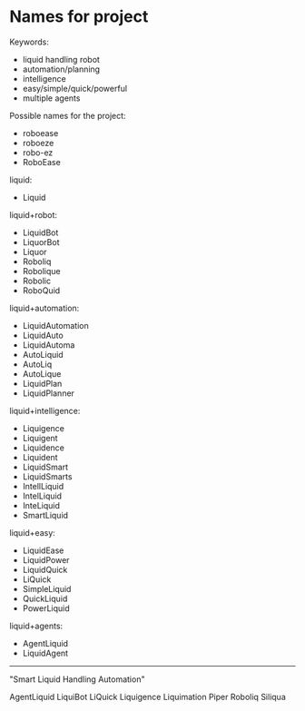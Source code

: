 # Names for project

Keywords:

- liquid handling robot
- automation/planning
- intelligence
- easy/simple/quick/powerful
- multiple agents

Possible names for the project:

- roboease
- roboeze
- robo-ez
- RoboEase

liquid:

- Liquid

liquid+robot:

- LiquidBot
- LiquorBot
- Liquor
- Roboliq
- Robolique
- Robolic
- RoboQuid

liquid+automation:

- LiquidAutomation
- LiquidAuto
- LiquidAutoma
- AutoLiquid
- AutoLiq
- AutoLique
- LiquidPlan
- LiquidPlanner

liquid+intelligence:

- Liquigence
- Liquigent
- Liquidence
- Liquident
- LiquidSmart
- LiquidSmarts
- IntellLiquid
- IntelLiquid
- InteLiquid
- SmartLiquid

liquid+easy:

- LiquidEase
- LiquidPower
- LiquidQuick
- LiQuick
- SimpleLiquid
- QuickLiquid
- PowerLiquid

liquid+agents:

- AgentLiquid
- LiquidAgent

---------------------

"Smart Liquid Handling Automation"

AgentLiquid
LiquiBot
LiQuick
Liquigence
Liquimation
Piper
Roboliq
Siliqua
